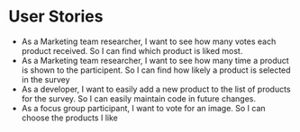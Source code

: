 # User Stories

* As a Marketing team researcher, I want to see how many votes each product received. So I can find which product is liked most.
* As a Marketing team researcher, I want to see how many time a product is shown to the participent. So I can find how likely a product is selected in the survey
* As a developer, I want to easily add a new product to the list of products for the survey. So I can easily maintain code in future changes.
* As a focus group participant, I want to vote for an image. So I can choose the products I like

